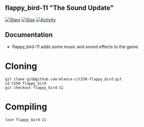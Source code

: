 ## flappy_bird-11 "The Sound Update"

 [![Stars](https://img.shields.io/github/stars/mlanca-c/CS50-flappy_bird?color=ffff00&label=Stars&logo=Stars&style=?style=flat)](https://github.com/mlanca-c/CS50-flappy_bird)
 [![Size](https://img.shields.io/github/repo-size/mlanca-c/CS50-flappy_bird?color=blue&label=Size&logo=Size&style=?style=flat)](https://github.com/mlanca-c/CS50-flappy_bird)
 [![Activity](https://img.shields.io/github/last-commit/mlanca-c/CS50-flappy_bird?color=red&label=Last%20Commit&style=flat)](https://github.com/mlanca-c/CS50-flappy_bird)

## Documentation

 * flappy_bird-11 adds some music and sound effects to the game.
 
# Cloning

 ```
 git clone git@github.com:mlanca-c/CS50-flappy_bird.git
 cd CS50-flappy_bird
 git checkout flappy_bird-11
 ```
 
# Compiling
 
 ```
 love flappy_bird-11
 ```

